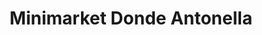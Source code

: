 ---
title: "Minimarket Donde Antonella"
url: /providencia/minimarket-donde-antonella/
shop: comodidad
---